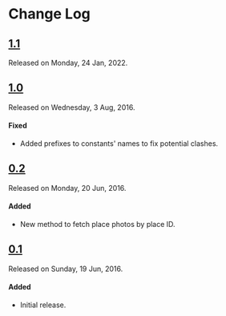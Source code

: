 # Change Log

## [1.1](https://github.com/sdpjswl/ASJGooglePlaces/releases/tag/1.1)
Released on Monday, 24 Jan, 2022.

## [1.0](https://github.com/sdpjswl/ASJGooglePlaces/releases/tag/1.0)
Released on Wednesday, 3 Aug, 2016.

#### Fixed
* Added prefixes to constants' names to fix potential clashes.

## [0.2](https://github.com/sdpjswl/ASJGooglePlaces/releases/tag/0.2)
Released on Monday, 20 Jun, 2016.

#### Added
* New method to fetch place photos by place ID.

## [0.1](https://github.com/sdpjswl/ASJGooglePlaces/releases/tag/0.1)
Released on Sunday, 19 Jun, 2016.

#### Added
* Initial release.
